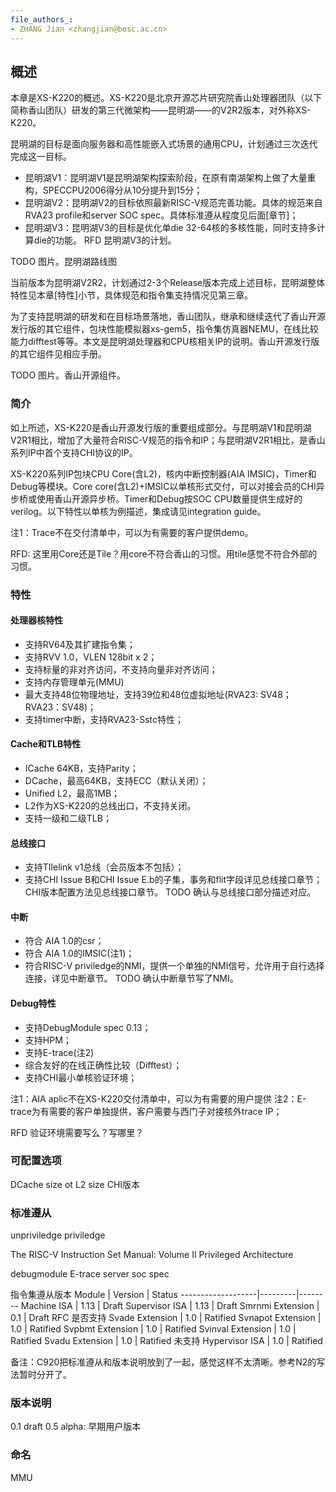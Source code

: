 ```yaml
---
file_authors_:
- ZHANG Jian <zhangjian@bosc.ac.cn>
---
```


## 概述
本章是XS-K220的概述。XS-K220是北京开源芯片研究院香山处理器团队（以下简称香山团队）研发的第三代微架构——昆明湖——的V2R2版本，对外称XS-K220。

昆明湖的目标是面向服务器和高性能嵌入式场景的通用CPU，计划通过三次迭代完成这一目标。
- 昆明湖V1：昆明湖V1是昆明湖架构探索阶段，在原有南湖架构上做了大量重构，SPECCPU2006得分从10分提升到15分；
- 昆明湖V2：昆明湖V2的目标依照最新RISC-V规范完善功能。具体的规范来自RVA23 profile和server SOC spec。具体标准遵从程度见后面[章节]；
- 昆明湖V3：昆明湖V3的目标是优化单die 32-64核的多核性能，同时支持多计算die的功能。
RFD 昆明湖V3的计划。

TODO 图片。昆明湖路线图

当前版本为昆明湖V2R2，计划通过2-3个Release版本完成上述目标，昆明湖整体特性见本章[特性]小节，具体规范和指令集支持情况见第三章。

为了支持昆明湖的研发和在目标场景落地，香山团队，继承和继续迭代了香山开源发行版的其它组件，包块性能模拟器xs-gem5，指令集仿真器NEMU，在线比较能力difftest等等。本文是昆明湖处理器和CPU核相关IP的说明。香山开源发行版的其它组件见相应手册。

TODO 图片。香山开源组件。

### 简介
如上所述，XS-K220是香山开源发行版的重要组成部分。与昆明湖V1和昆明湖V2R1相比，增加了大量符合RISC-V规范的指令和IP；与昆明湖V2R1相比，是香山系列IP中首个支持CHI协议的IP。

XS-K220系列IP包块CPU Core(含L2)，核内中断控制器(AIA IMSIC)，Timer和Debug等模块。Core core(含L2)+IMSIC以单核形式交付，可以对接会员的CHI异步桥或使用香山开源异步桥。Timer和Debug按SOC CPU数量提供生成好的verilog。以下特性以单核为例描述，集成请见integration guide。

注1：Trace不在交付清单中，可以为有需要的客户提供demo。

RFD: 这里用Core还是Tile？用core不符合香山的习惯。用tile感觉不符合外部的习惯。

### 特性
#### 处理器核特性
- 支持RV64及其扩建指令集；
- 支持RVV 1.0，VLEN 128bit x 2；
- 支持标量的非对齐访问，不支持向量非对齐访问；
- 支持内存管理单元(MMU)
- 最大支持48位物理地址，支持39位和48位虚拟地址(RVA23: SV48；RVA23：SV48)；
- 支持timer中断，支持RVA23-Sstc特性；

#### Cache和TLB特性
- ICache 64KB，支持Parity；
- DCache，最高64KB，支持ECC（默认关闭）；
- Unified L2，最高1MB；
- L2作为XS-K220的总线出口，不支持关闭。
- 支持一级和二级TLB；

#### 总线接口
- 支持TIlelink v1总线（会员版本不包括）；
- 支持CHI Issue B和CHI Issue E.b的子集，事务和flit字段详见总线接口章节；CHI版本配置方法见总线接口章节。
TODO 确认与总线接口部分描述对应。

#### 中断
- 符合 AIA 1.0的csr；
- 符合 AIA 1.0的IMSIC(注1)；
- 符合RISC-V priviledge的NMI，提供一个单独的NMI信号，允许用于自行选择连接，详见中断章节。
TODO 确认中断章节写了NMI。

#### Debug特性
- 支持DebugModule spec 0.13；
- 支持HPM；
- 支持E-trace(注2)
- 综合友好的在线正确性比较（Difftest）；
- 支持CHI最小单核验证环境；

注1：AIA aplic不在XS-K220交付清单中，可以为有需要的用户提供
注2：E-trace为有需要的客户单独提供，客户需要与西门子对接核外trace IP；

RFD 验证环境需要写么？写哪里？

### 可配置选项
DCache size
ot
L2 size
CHI版本

### 标准遵从
unpriviledge
priviledge

The RISC-V Instruction Set Manual: Volume II Privileged Architecture

debugmodule
E-trace
server soc spec

指令集遵从版本
Module             | Version | Status
-------------------|---------|--------
Machine ISA        | 1.13    | Draft
Supervisor ISA     | 1.13    | Draft
Smrnmi Extension   | 0.1     | Draft RFC 是否支持
Svade Extension    | 1.0     | Ratified
Svnapot Extension  | 1.0     | Ratified
Svpbmt Extension   | 1.0     | Ratified
Svinval Extension  | 1.0     | Ratified
Svadu Extension    | 1.0     | Ratified 未支持
Hypervisor ISA     | 1.0     | Ratified

备注：C920把标准遵从和版本说明放到了一起，感觉这样不太清晰。参考N2的写法暂时分开了。

### 版本说明
0.1 draft
0.5 alpha: 早期用户版本

### 命名
MMU


